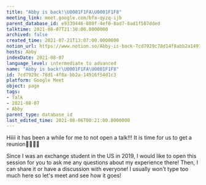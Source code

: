 ```yaml
---
title: "Abby is back!\U0001F1FA\U0001F1F8"
meeting_link: meet.google.com/bfa-qyzq-ijb
parent_database_id: e9339446-880f-4ef0-8ad7-8ad1f507dded
talktime: 2021-08-07T21:30:00.0000000
archived: false
created_time: 2021-07-21T13:07:00.0000000
notion_url: https://www.notion.so/Abby-is-back-7cd7929c78d14f8abb2a14916f54d1c3
hosts: Abby
indexDate: 2021-08-07
language_level: intermediate to advanced
name: "Abby is back!\U0001F1FA\U0001F1F8"
id: 7cd7929c-78d1-4f8a-bb2a-14916f54d1c3
platform: Google Meet
object: page
tags:
- Talk
- 2021-08-07
- Abby
parent_type: database_id
last_edited_time: 2021-08-06T00:21:00.0000000
---
```


Hiiii it has been a while for me to not open a talk!!!
It is time for us to get a reunion🥰🥰👌🏻

Since I was an exchange student in the US in 2019, I would like to open this session for you to ask me any questions about my experience there! Then, I can share it or have a discussion with everyone! I usually won't type too much here so let's meet and see how it goes!







